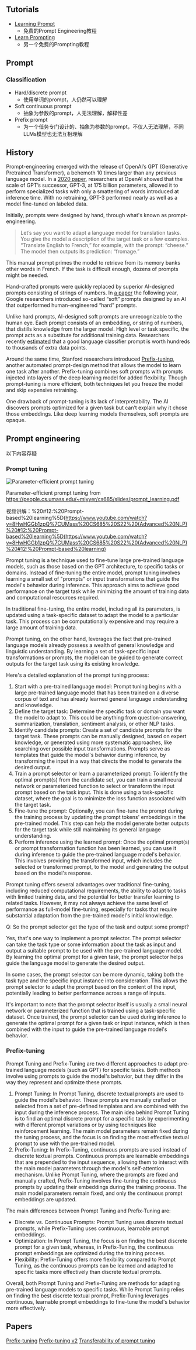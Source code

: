 ## Tutorials

- [Learning Prompt](https://learningprompt.wiki/)
	- 免费的Prompt Engineering教程
- [Learn Prompting](https://learnprompting.org/)
	- 另一个免费的Prompting教程

## Prompt

### Classification

- Hard/discrete prompt
	- 使用单词的prompt，人仍然可以理解
- Soft continuous prompt
	- 抽象为参数的prompt，人无法理解，解释性差
- Prefix prompt
	- 为一个任务专门设计的、抽象为参数的prompt，不仅人无法理解，不同LLMs模型也无法互相理解

## History

Prompt-engineering emerged with the release of OpenAI’s GPT (Generative Pretrained Transformer), a behemoth 10 times larger than any previous language model. In a [2020 paper](https://papers.nips.cc/paper/2020/hash/1457c0d6bfcb4967418bfb8ac142f64a-Abstract.html), researchers at OpenAI showed that the scale of GPT’s successor, GPT-3, at 175 billion parameters, allowed it to perform specialized tasks with only a smattering of words introduced at inference time. With no retraining, GPT-3 performed nearly as well as a model fine-tuned on labeled data.

Initially, prompts were designed by hand, through what's known as prompt-engineering. 

> Let’s say you want to adapt a language model for translation tasks. You give the model a description of the target task or a few examples. “Translate English to French,” for example, with the prompt: “cheese.” The model then outputs its prediction: “fromage.” 

This manual prompt primes the model to retrieve from its memory banks other words in French. If the task is difficult enough, dozens of prompts might be needed.

Hand-crafted prompts were quickly replaced by superior AI-designed prompts consisting of strings of numbers. In [a paper](https://aclanthology.org/2021.emnlp-main.243.pdf) the following year, Google researchers introduced so-called “soft” prompts designed by an AI that outperformed human-engineered “hard” prompts.

Unlike hard prompts, AI-designed soft prompts are unrecognizable to the human eye. Each prompt consists of an embedding, or string of numbers, that distills knowledge from the larger model. High level or task specific, the prompt acts as a substitute for additional training data. Researchers recently [estimated](https://aclanthology.org/2021.naacl-main.208.pdf) that a good language classifier prompt is worth hundreds to thousands of extra data points.

Around the same time, Stanford researchers introduced [Prefix-tuning](4.%20Artificial%20intelligence/2.%20Approaches/Artificial%20neural%20network/Large%20language%20model/+Papers/Prefix-tuning.md), another automated prompt-design method that allows the model to learn one task after another. Prefix-tuning combines soft prompts with prompts injected into layers of the deep learning model for added flexibility. Though prompt-tuning is more efficient, both techniques let you freeze the model and skip expensive retraining.

One drawback of prompt-tuning is its lack of interpretability. The AI discovers prompts optimized for a given task but can’t explain why it chose those embeddings. Like deep learning models themselves, soft prompts are opaque.


## Prompt engineering

以下内容存疑

### Prompt tuning

![Parameter-efficient prompt tuning](Resources/4.%20Artificial%20intelligence/2.%20Approaches/Artificial%20neural%20network/Large%20language%20model/Parameter-efficient%20prompt%20tuning.png)

Parameter-efficient prompt tuning from https://people.cs.umass.edu/~miyyer/cs685/slides/prompt_learning.pdf

视频讲解：[](Advanced%20NLP)%20#12:%20Prompt-based%20learning%5D(https://www.youtube.com/watch?v=8HwHGGb1zpQ%7CUMass%20CS685%20S22%20(Advanced%20NLP)%20#12:%20Prompt-based%20learning%5D(https://www.youtube.com/watch?v=8HwHGGb1zpQ%7CUMass%20CS685%20S22%20(Advanced%20NLP)%20#12:%20Prompt-based%20learning)

Prompt tuning is a technique used to fine-tune large pre-trained language models, such as those based on the GPT architecture, to specific tasks or domains. Instead of fine-tuning the entire model, prompt tuning involves learning a small set of "prompts" or input transformations that guide the model's behavior during inference. This approach aims to achieve good performance on the target task while minimizing the amount of training data and computational resources required.

In traditional fine-tuning, the entire model, including all its parameters, is updated using a task-specific dataset to adapt the model to a particular task. This process can be computationally expensive and may require a large amount of training data.

Prompt tuning, on the other hand, leverages the fact that pre-trained language models already possess a wealth of general knowledge and linguistic understanding. By learning a set of task-specific input transformations or prompts, the model can be guided to generate correct outputs for the target task using its existing knowledge.

Here's a detailed explanation of the prompt tuning process:

1.  Start with a pre-trained language model: Prompt tuning begins with a large pre-trained language model that has been trained on a diverse corpus of text and has already learned general language understanding and knowledge.
2.  Define the target task: Determine the specific task or domain you want the model to adapt to. This could be anything from question-answering, summarization, translation, sentiment analysis, or other NLP tasks.
3.  Identify candidate prompts: Create a set of candidate prompts for the target task. These prompts can be manually designed, based on expert knowledge, or generated using more systematic approaches, like searching over possible input transformations. Prompts serve as templates that guide the model's behavior during inference, by transforming the input in a way that directs the model to generate the desired output.
4.  Train a prompt selector or learn a parameterized prompt: To identify the optimal prompt(s) from the candidate set, you can train a small neural network or parameterized function to select or transform the input prompt based on the task input. This is done using a task-specific dataset, where the goal is to minimize the loss function associated with the target task.
5.  Fine-tune the prompt: Optionally, you can fine-tune the prompt during the training process by updating the prompt tokens' embeddings in the pre-trained model. This step can help the model generate better outputs for the target task while still maintaining its general language understanding.
6.  Perform inference using the learned prompt: Once the optimal prompt(s) or prompt transformation function has been learned, you can use it during inference to guide the pre-trained language model's behavior. This involves providing the transformed input, which includes the selected or transformed prompt, to the model and generating the output based on the model's response.

Prompt tuning offers several advantages over traditional fine-tuning, including reduced computational requirements, the ability to adapt to tasks with limited training data, and the potential for better transfer learning to related tasks. However, it may not always achieve the same level of performance as full-model fine-tuning, especially for tasks that require substantial adaptation from the pre-trained model's initial knowledge.

Q: So the prompt selector get the type of the task and output some prompt?

Yes, that's one way to implement a prompt selector. The prompt selector can take the task type or some information about the task as input and output a suitable prompt to be used with the pre-trained language model. By learning the optimal prompt for a given task, the prompt selector helps guide the language model to generate the desired output.

In some cases, the prompt selector can be more dynamic, taking both the task type and the specific input instance into consideration. This allows the prompt selector to adapt the prompt based on the content of the input, potentially leading to better performance across a range of inputs.

It's important to note that the prompt selector itself is usually a small neural network or parameterized function that is trained using a task-specific dataset. Once trained, the prompt selector can be used during inference to generate the optimal prompt for a given task or input instance, which is then combined with the input to guide the pre-trained language model's behavior.

### Prefix-tuning

Prompt Tuning and Prefix-Tuning are two different approaches to adapt pre-trained language models (such as GPT) for specific tasks. Both methods involve using prompts to guide the model's behavior, but they differ in the way they represent and optimize these prompts.

1.  Prompt Tuning: In Prompt Tuning, discrete textual prompts are used to guide the model's behavior. These prompts are manually crafted or selected from a set of pre-defined templates and are combined with the input during the inference process. The main idea behind Prompt Tuning is to find an optimal discrete prompt for a specific task by experimenting with different prompt variations or by using techniques like reinforcement learning. The main model parameters remain fixed during the tuning process, and the focus is on finding the most effective textual prompt to use with the pre-trained model.
2.  Prefix-Tuning: In Prefix-Tuning, continuous prompts are used instead of discrete textual prompts. Continuous prompts are learnable embeddings that are prepended to the input sequence, allowing them to interact with the main model parameters through the model's self-attention mechanism. Unlike Prompt Tuning, where the prompts are fixed and manually crafted, Prefix-Tuning involves fine-tuning the continuous prompts by updating their embeddings during the training process. The main model parameters remain fixed, and only the continuous prompt embeddings are updated.

The main differences between Prompt Tuning and Prefix-Tuning are:

-   Discrete vs. Continuous Prompts: Prompt Tuning uses discrete textual prompts, while Prefix-Tuning uses continuous, learnable prompt embeddings.
-   Optimization: In Prompt Tuning, the focus is on finding the best discrete prompt for a given task, whereas, in Prefix-Tuning, the continuous prompt embeddings are optimized during the training process.
-   Flexibility: Prefix-Tuning offers more flexibility compared to Prompt Tuning, as the continuous prompts can be learned and adapted to specific tasks more effectively than discrete textual prompts.

Overall, both Prompt Tuning and Prefix-Tuning are methods for adapting pre-trained language models to specific tasks. While Prompt Tuning relies on finding the best discrete textual prompt, Prefix-Tuning leverages continuous, learnable prompt embeddings to fine-tune the model's behavior more effectively.


## Papers

[Prefix-tuning](4.%20Artificial%20intelligence/2.%20Approaches/Artificial%20neural%20network/Large%20language%20model/+Papers/Prefix-tuning.md)
[Prefix-tuning v2](4.%20Artificial%20intelligence/2.%20Approaches/Artificial%20neural%20network/Large%20language%20model/+Papers/Prefix-tuning%20v2.md)
[Transferability of prompt tuning](4.%20Artificial%20intelligence/2.%20Approaches/Artificial%20neural%20network/Large%20language%20model/+Papers/Transferability%20of%20prompt%20tuning.md)


